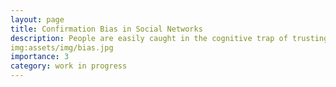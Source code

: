 ```yaml
---
layout: page
title: Confirmation Bias in Social Networks
description: People are easily caught in the cognitive trap of trusting what aligns with their prior beliefs, a bias that could fuels mislearning in social networks with potentially dangerous consequences.
img:assets/img/bias.jpg
importance: 3
category: work in progress
---
```

